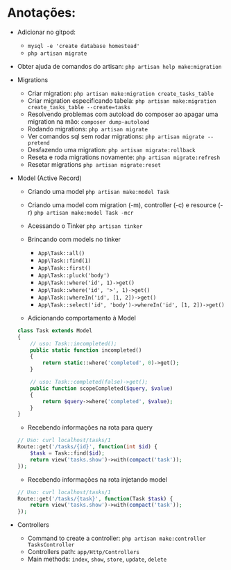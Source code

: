 # Anotações:

- Adicionar no gitpod:
    - `mysql -e 'create database homestead'`
    - `php artisan migrate`

- Obter ajuda de comandos do artisan: `php artisan help make:migration`
- Migrations
    - Criar migration:
        `php artisan make:migration create_tasks_table`
    - Criar migration especificando tabela: 
        `php artisan make:migration create_tasks_table --create=tasks`
    - Resolvendo problemas com autoload do composer ao apagar uma migration na mão:
        `composer dump-autoload`
    - Rodando migrations:
        `php artisan migrate`
    - Ver comandos sql sem rodar migrations:
        `php artisan migrate --pretend`
    - Desfazendo uma migration:
        `php artisan migrate:rollback`
    - Reseta e roda migrations novamente:
        `php artisan migrate:refresh`
    - Resetar migrations
        `php artisan migrate:reset`

- Model (Active Record)
    - Criando uma model
        `php artisan make:model Task`
    - Criando uma model com migration (-m), controller (-c) e resource (-r)
        `php artisan make:model Task -mcr`
    - Acessando o Tinker
        `php artisan tinker`
    - Brincando com models no tinker
        - `App\Task::all()`
        - `App\Task::find(1)`
        - `App\Task::first()`
        - `App\Task::pluck('body')`
        - `App\Task::where('id', 1)->get()`
        - `App\Task::where('id', '>', 1)->get()`
        - `App\Task::whereIn('id', [1, 2])->get()`
        - `App\Task::select('id', 'body')->whereIn('id', [1, 2])->get()`

    - Adicionando comportamento à Model
    ```php
    class Task extends Model
    {
        // uso: Task::incompleted();
        public static function incompleted()
        {
            return static::where('completed', 0)->get();
        }

        // uso: Task::completed(false)->get();
        public function scopeCompleted($query, $value)
        {
            return $query->where('completed', $value);
        }
    }
    ```

    - Recebendo informações na rota para query
    ```php
    // Uso: curl localhost/tasks/1
    Route::get('/tasks/{id}', function(int $id) {
        $task = Task::find($id);
        return view('tasks.show')->with(compact('task'));
    });
    ```
    - Recebendo informações na rota injetando model
    ```php
    // Uso: curl localhost/tasks/1
    Route::get('/tasks/{task}', function(Task $task) {
        return view('tasks.show')->with(compact('task'));
    });
    ```

- Controllers
    - Command to create a controller: `php artisan make:controller TasksController`
    - Controllers path: `app/Http/Controllers`
    - Main methods: `index`, `show`, `store`, `update`, `delete`

